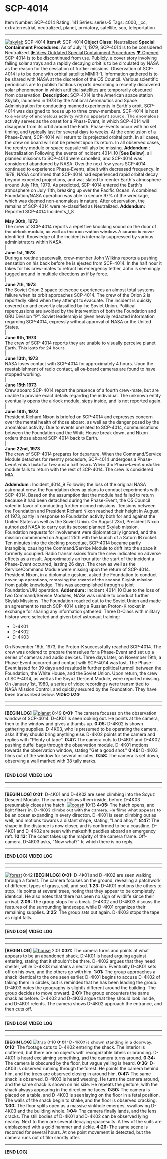 # SCP-4014
Item Number: SCP-4014
Rating: 141
Series: series-5
Tags: 4000, _cc, extraterrestrial, neutralized, planet, predatory, satellite, scp, teleportation

---

[![skylab](https://scp-wiki.wdfiles.com/local--resized-images/scp-4014/skylab/medium.jpg)](https://scp-wiki.wdfiles.com/local--files/scp-4014/skylab)
SCP-4014
**Item #:** SCP-4014
**Object Class:** Neutralized
**Special Containment Procedures:** As of July 11, 1979, SCP-4014 is to be considered Neutralized.
[► View Outdated Special Containment Procedures](javascript:;)
[▼ Opened](javascript:;)
SCP-4014 is to be discontinued from use. Publicly, a cover story involving failing solar arrays and a rapidly decaying orbit is to be circulated by NASA as the reason for the cessation of further missions.
Observation of SCP-4014 is to be done with orbital satellite MIMIR-1. Information gathered is to be shared with NASA at the discretion of the O5 Council.
Various scientific periodicals are to publish fictitious reports describing a recently discovered solar phenomenon in which artificial satellites are temporarily obscured from observation.
**Description:** SCP-4014 is the American space station Skylab, launched in 1973 by the National Aeronautics and Space Administration for conducting manned experiments in Earth's orbit. SCP-4014 was designed to house up to three crew-members.
SCP-4014 is host to a variety of anomalous activity with no apparent source. The anomalous activity serves as the onset for a Phase-Event, in which SCP-4014 will disappear from its orbit around the Earth. Phase-Events occur with no set timing, and typically last for several days to weeks.
At the conclusion of a Phase-Event, SCP-4014 will return to its projected orbital path. In all cases, the crew on board will not be present upon its return. In all observed cases, the reentry module or space capsule will also be missing.
**Addendum** : Neutralization
Following the events of Incident_4014_10 [**See Below**], all planned missions to SCP-4014 were cancelled, and SCP-4014 was considered abandoned by NASA.
Over the next few years SCP-4014 continued to experience Phase-Events, albeit with decreased frequency. In 1978, NASA confirmed that SCP-4014 had experienced rapid orbital decay beyond expected projections, and was slated to reenter Earth's atmosphere around July 11th, 1979.
As predicted, SCP-4014 entered the Earth's atmosphere on July 11th, breaking up over the Pacific Ocean. A combined Foundation/NASA operation was able to secure 97% of the wreckage, which was deemed non-anomalous in nature. After observation, the remains of SCP-4014 were re-classified as Neutralized.
**Addendum:** Reported SCP-4014 Incidents_1_8  
  
  

**May 30th, 1973**  
The crew of SCP-4014 reports a repetitive knocking sound on the door of the airlock module, as well as the observation window. A source is never identified.
Knowledge of the incident is internally suppressed by various administrators within NASA.  
|  
**June 1st, 1973**  
During a routine spacewalk, crew-member John Wilkins reports a pushing sensation on his back before he is ejected from SCP-4014. In the half hour it takes for his crew-mates to retract his emergency tether, John is seemingly tugged around in multiple directions as if by force.  
|  
**June 7th, 1973**  
The Soviet Orion 2 space telescope experiences an almost total systems failure when its orbit approaches SCP-4014. The crew of the Orion 2 is reportedly killed when they attempt to evacuate. The incident is quickly covered up and covertly classified by the Soviet Union.
Political repercussions are avoided by the intervention of both the Foundation and GRU Division "P". Soviet leadership is given heavily redacted information regarding SCP-4014, expressly without approval of NASA or the United States.  
|  
**June 9th, 1973**  
The crew of SCP-4014 reports they are unable to visually perceive planet Earth. This lasts for 24 hours.  
|  
**June 13th, 1973**  
NASA loses contact with SCP-4014 for approximately 4 hours. Upon the reestablishment of radio contact, all on-board cameras are found to have stopped working.  
|  
**June 15th 1973**  
Crew aboard SCP-4014 report the presence of a fourth crew-mate, but are unable to provide exact details regarding the individual. The unknown entity eventually opens the airlock module, steps inside, and is not reported again.  
|  
**June 19th, 1973**  
President Richard Nixon is briefed on SCP-4014 and expresses concern over the mental health of those aboard, as well as the danger posed by the anomalous activity. Due to events unrelated to SCP-4014, communications between the Foundation and the White House break down, and Nixon orders those aboard SCP-4014 back to Earth.  
|  
**June 22nd, 1973**  
The crew of SCP-4014 prepares for departure. When the Command/Service Module detaches for reentry procedure, SCP-4014 undergoes a Phase-Event which lasts for two and a half hours. When the Phase-Event ends the module fails to return with the rest of SCP-4014. The crew is considered MIA.
  
  
  
**Addendum** : Incident_4014_9 
Following the loss of the original NASA astronaut crew, the Foundation drew up plans to conduct experiments with SCP-4014. Based on the assumption that the module had failed to return because it had been detached during the Phase-Event, the O5 Council voted in favor of conducting further manned missions.
Tensions between the Foundation and President Richard Nixon reached their height in August of 1973, partly in response to Foundation activity both for and against the United States as well as the Soviet Union.
On August 23rd, President Nixon authorized NASA to carry out its second planned Skylab mission. Foundation requests for involvement were diplomatically ignored, and the mission commenced on August 25th with the launch of a Saturn IB rocket.
Ten minutes into the docking procedure, SCP-4014 became partly intangible, causing the Command/Service Module to drift into the space it formerly occupied. Radio transmissions from the crew indicated no adverse effects as a result. Approximately an hour after the start of the incident a Phase-Event occurred, lasting 26 days. The crew as well as the Service/Command Module were missing upon the return of SCP-4014.
President Nixon, in a diplomatic gesture, asked the Foundation to conduct cover-up operations, removing the record of the second Skylab mission from public knowledge. This was accomplished through a joint Foundation/UIU operation.
**Addendum** : Incident_4014_10
Due to the loss of two Command/Service Modules, NASA was unable to conduct further Skylab Missions. The Foundation reached out to the Soviet Union and made an agreement to reach SCP-4014 using a Russian Proton-K rocket in exchange for sharing any information gathered.
Three D-Class with military history were selected and given brief astronaut training:
  * D-4K01
  * D-4K02
  * D-4K03

On November 16th, 1973, the Proton-K successfully reached SCP-4014. The crew was ordered to prepare themselves for a Phase-Event and set up a series of cameras and audio devices.
Three days later, on November 19th, a Phase-Event occurred and contact with SCP-4014 was lost. The Phase-Event lasted for 39 days and resulted in further political turmoil between the Foundation, the White House, and the Soviet Union.
Upon return, the crew of SCP-4014, as well as the Soyuz Descent Module, were reported missing.
On January 1st, 1980, a series of video recordings were transmitted to NASA Mission Control, and quickly secured by the Foundation. They have been transcribed below.
**VIDEO LOG**
* * *
* * *
**[BEGIN LOG]**
[![planet](https://scp-wiki.wdfiles.com/local--resized-images/scp-4014/planet/medium.jpg)](https://scp-wiki.wdfiles.com/local--files/scp-4014/planet)
0:49
**0:01:** The camera focuses on the observation window of SCP-4014. D-4K01 is seen looking out. He points at the camera, then to the window and gives a thumbs up.
**0:05:** D-4K02 is shown gathering supplies. D-4K03, who is presumed to be operating the camera, asks if they should bring anything else. D-4K02 points at the camera and replies with "Plenty of tape".
**0:47:** The camera cuts to D-4K01 and D-4K02 pushing duffel bags through the observation module. D-4K01 motions towards the observation window, stating "Get a good shot."
**0:49:** D-4K03 films out of the window for several minutes.
**0:58:** The camera is set down, observing a wall marked with 38 tally marks.
* * *
**[END LOG]**
**VIDEO LOG**
* * *
* * *
**[BEGIN LOG]**
**0:01:** D-4K01 and D-4K02 are seen climbing into the Soyuz Descent Module. The camera follows them inside, before D-4K03 presumably closes the hatch.
[![coastt](https://scp-wiki.wdfiles.com/local--resized-images/scp-4014/coastt/medium.jpg)](https://scp-wiki.wdfiles.com/local--files/scp-4014/coastt)
10:13
**4:05:** The hatch opens, and light filters in. D-4K03 climbs out with the camera. He films what appears to be an ocean expanding in every direction. D-4K01 is seen climbing out as well, and motions towards a distant shape, stating, "Land ahoy!".
**8:47:** The shape in the distance is now closer, and is confirmed to be a coastline. D-4K01 and D-4K02 are seen with makeshift paddles aboard an emergency raft.
**10:13:** The coast takes up the majority of the camera frame. Off-camera, D-4K03 asks, "Now what?" to which there is no reply.
* * *
**[END LOG]**
**VIDEO LOG**
* * *
* * *
[![forest](https://scp-wiki.wdfiles.com/local--resized-images/scp-4014/forest/medium.jpg)](https://scp-wiki.wdfiles.com/local--files/scp-4014/forest)
0:42
**[BEGIN LOG]**
**0:01:** D-4K01 and D-4K02 are seen walking through a forest. The camera focuses on the ground, revealing a patchwork of different types of grass, soil, and sod.
**1:23:** D-4K01 motions the others to stop. He points at several trees, noting that they appear to be completely identical. He also notes that there has been no sign of wildlife since their arrival.
**2:09:** The group stops for a break. D-4K02 and D-4K03 discuss the features of the surrounding landscape, while D-4K01 organizes their remaining supplies.
**3:25:** The group sets out again. D-4K03 stops the tape as night falls.
* * *
**[END LOG]**
**VIDEO LOG**
* * *
* * *
**[BEGIN LOG]**
[![house](https://scp-wiki.wdfiles.com/local--resized-images/scp-4014/house/medium.jpg)](https://scp-wiki.wdfiles.com/local--files/scp-4014/house)
2:01
**0:01:** The camera turns and points at what appears to be an abandoned shack. D-4K01 is heard arguing against entering, stating that it shouldn't be there. D-4K02 argues that they need shelter, while D-4K03 maintains a neutral opinion. Eventually D-4K01 sets off on his own, and the others go with him.
**1:01:** The group approaches a shack identical to the one seen earlier. D-4K01 begins to accuse D-4K02 of taking them in circles, but is reminded that he has been leading the group. D-4K03 notes the geography is slightly different around the building. The group decides to move onward.
**2:01:** The group encounters the same shack as before. D-4K02 and D-4K03 argue that they should look inside, and D-4K01 relents. The camera shows D-4K02 approach the entrance, and then cuts off.
* * *
**[END LOG]**
**VIDEO LOG**
* * *
* * *
**[BEGIN LOG]**
[![trap](https://scp-wiki.wdfiles.com/local--resized-images/scp-4014/trap/medium.jpg)](https://scp-wiki.wdfiles.com/local--files/scp-4014/trap)
0:10
**0:01:** D-4K03 is shown standing in a doorway.
**0:10:** The footage cuts to D-4K02 entering the shack. The interior is cluttered, but there are no objects with recognizable labels or branding. D-4K01 is heard exclaiming something, and the camera turns around.
**0:34:** The camera is obscured by the floor, but vague yelling is heard.
**0:36:** D-4K03 is observed running through the forest. He points the camera behind him, and the trees are observed closing in around him.
**0:47:** The same shack is observed. D-4K03 is heard weeping. He turns the camera around, and the same shack is shown on his side. He repeats the gesture, with the shack always appearing in the direction he faces.
**0:50:** The camera is placed on a table, and D-4K03 is seen laying on the floor in a fetal position. The walls of the shack begin to shake, and the floor is observed cracking.
**1:00:** The floor splits open as a massive sinkhole emerges, swallowing D-4K03 and the building whole.
**1:04:** The camera finally lands, and the lens cracks. The still bodies of D-4K01 and D-4K02 can be observed lying nearby. Next to them are several decaying spacesuits. A few of the suits are emblazoned with a gold hammer and sickle.
**4:26:** The same scene is recorded for several hours. At one point movement is detected, but the camera runs out of film shortly after.
* * *
**[END LOG]**